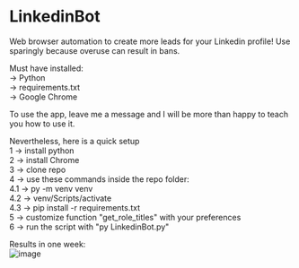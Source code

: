 # LinkedinBot

Web browser automation to create more leads for your Linkedin profile!
Use sparingly because overuse can result in bans.

Must have installed:</br>
-> Python</br>
-> requirements.txt</br>
-> Google Chrome</br>

To use the app, leave me a message and I will be more than happy to teach you how to use it.</br>

Nevertheless, here is a quick setup</br>
1 -> install python</br>
2 -> install Chrome</br>
3 -> clone repo</br>
4 -> use these commands inside the repo folder:</br>
4.1 -> py -m venv venv</br>
4.2 -> venv/Scripts/activate</br>
4.3 -> pip install -r requirements.txt</br>
5 -> customize function "get_role_titles" with your preferences</br>
6 -> run the script with "py LinkedinBot.py"</br>

Results in one week:</br>
![image](https://user-images.githubusercontent.com/48108738/138418903-0bde6dc2-b84e-4762-adf4-a7f0b6181f2f.png)
